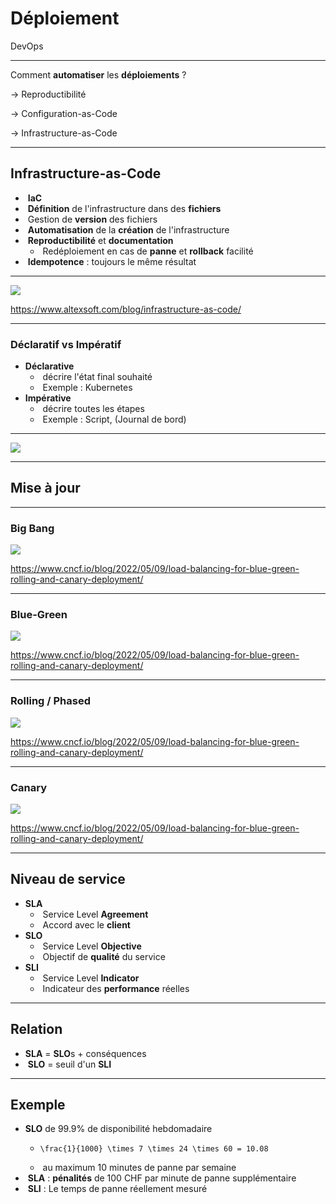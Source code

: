 # Déploiement

DevOps

---

Comment **automatiser** les **déploiements** ?

→ Reproductibilité <!-- .element: class="fragment" -->

→ Configuration-as-Code <!-- .element: class="fragment" -->

→ Infrastructure-as-Code <!-- .element: class="fragment" -->

---

## Infrastructure-as-Code

- &shy;<!-- .element: class="fragment" --> **IaC**
- &shy;<!-- .element: class="fragment" --> **Définition** de l'infrastructure dans des **fichiers**
- &shy;<!-- .element: class="fragment" --> Gestion de **version** des fichiers
- &shy;<!-- .element: class="fragment" --> **Automatisation** de la **création** de l'infrastructure
- &shy;<!-- .element: class="fragment" --> **Reproductibilité** et **documentation**
  - &shy;<!-- .element: class="fragment" --> Redéploiement en cas de **panne** et **rollback** facilité
- &shy;<!-- .element: class="fragment" --> **Idempotence** : toujours le même résultat

---

![](https://content.altexsoft.com/media/2022/11/word-image-21.png.webp)

https://www.altexsoft.com/blog/infrastructure-as-code/ <!-- .element: class="reference" target="_blank" -->

---

### Déclaratif vs Impératif

- **Déclarative**
  - &shy;<!-- .element: class="fragment" --> décrire l'état final souhaité
  - &shy;<!-- .element: class="fragment" --> Exemple : Kubernetes
- **Impérative**
  - &shy;<!-- .element: class="fragment" --> décrire toutes les étapes
  - &shy;<!-- .element: class="fragment" --> Exemple : Script, (Journal de bord)

---

![](https://content.altexsoft.com/media/2022/11/word-image-22.png.webp) <!-- .element: style="height: 700px" -->

---

## Mise à jour

---

### Big Bang

![](https://www.cncf.io/wp-content/uploads/2022/07/deployment-strategies-big-bang.svg)

https://www.cncf.io/blog/2022/05/09/load-balancing-for-blue-green-rolling-and-canary-deployment/ <!-- .element: class="reference" target="_blank" -->

---

### Blue-Green

![](https://www.cncf.io/wp-content/uploads/2022/07/deployment-strategies-blue-green.svg)

https://www.cncf.io/blog/2022/05/09/load-balancing-for-blue-green-rolling-and-canary-deployment/ <!-- .element: class="reference" target="_blank" -->

---

### Rolling / Phased

![](https://www.cncf.io/wp-content/uploads/2022/07/deployment-strategies-rolling-release.svg)

https://www.cncf.io/blog/2022/05/09/load-balancing-for-blue-green-rolling-and-canary-deployment/ <!-- .element: class="reference" target="_blank" -->

---

### Canary

![](https://www.cncf.io/wp-content/uploads/2022/07/deployment-strategies-canary.svg)

https://www.cncf.io/blog/2022/05/09/load-balancing-for-blue-green-rolling-and-canary-deployment/ <!-- .element: class="reference" target="_blank" -->

---

## Niveau de service

- **SLA**
  - &shy;<!-- .element: class="fragment" --> Service Level **Agreement**
  - &shy;<!-- .element: class="fragment" --> Accord avec le **client**
- **SLO**
  - &shy;<!-- .element: class="fragment" --> Service Level **Objective**
  - &shy;<!-- .element: class="fragment" --> Objectif de **qualité** du service
- **SLI**
  - &shy;<!-- .element: class="fragment" --> Service Level **Indicator**
  - &shy;<!-- .element: class="fragment" --> Indicateur des **performance** réelles

---

## Relation

- **SLA** = **SLO**s + conséquences
- &shy;<!-- .element: class="fragment" --> **SLO** = seuil d'un **SLI**

---

## Exemple

- **SLO** de 99.9% de disponibilité hebdomadaire
  - ```katex
    \frac{1}{1000} \times 7 \times 24 \times 60 = 10.08
    ```
  - &shy;<!-- .element: class="fragment" --> au maximum 10 minutes de panne par semaine
- &shy;<!-- .element: class="fragment" --> **SLA** : **pénalités** de 100 CHF par minute de panne supplémentaire
- &shy;<!-- .element: class="fragment" --> **SLI** : Le temps de panne réellement mesuré
